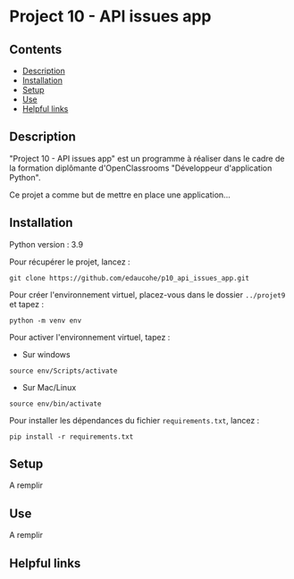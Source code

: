 # Project 10 - API issues app

## Contents
- [Description](#description)
- [Installation](#installation)
- [Setup](#setup)
- [Use](#use)
- [Helpful links](#links)

## Description <a class="anchor" id="description"></a>

"Project 10 - API issues app" est un programme à réaliser dans le cadre de la formation diplômante d'OpenClassrooms "Développeur d'application Python".

Ce projet a comme but de mettre en place une application...


## Installation <a class="anchor" id="installation"></a>
    
Python version : 3.9

Pour récupérer le projet, lancez :
```
git clone https://github.com/edaucohe/p10_api_issues_app.git
```

Pour créer l'environnement virtuel, placez-vous dans le dossier `../projet9` et tapez :
```
python -m venv env  
```

Pour activer l'environnement virtuel, tapez :

- Sur windows
```
source env/Scripts/activate
```
- Sur Mac/Linux
```
source env/bin/activate
```

Pour installer les dépendances du fichier `requirements.txt`, lancez :
```
pip install -r requirements.txt
```

## Setup <a class="anchor" id="setup"></a>

A remplir

## Use <a class="anchor" id="use"></a>

A remplir

## Helpful links <a class="anchor" id="links"></a>


